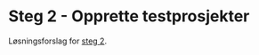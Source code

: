 # Steg 2 - Opprette testprosjekter

Løsningsforslag for [steg 2](https://github.com/nrkno/dotnetskolen/tree/net9/main?tab=readme-ov-file#steg-2---opprette-testprosjekter).
